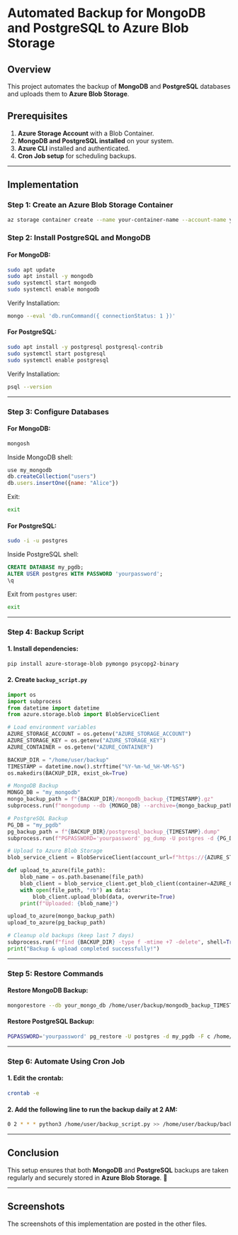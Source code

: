# Automated Backup for MongoDB and PostgreSQL to Azure Blob Storage

## Overview
This project automates the backup of **MongoDB** and **PostgreSQL** databases and uploads them to **Azure Blob Storage**.

## Prerequisites

1. **Azure Storage Account** with a Blob Container.
2. **MongoDB and PostgreSQL installed** on your system.
3. **Azure CLI** installed and authenticated.
4. **Cron Job setup** for scheduling backups.

---

## Implementation

### **Step 1: Create an Azure Blob Storage Container**
```sh
az storage container create --name your-container-name --account-name your-storage-account
```

### **Step 2: Install PostgreSQL and MongoDB**
#### **For MongoDB:**
```sh
sudo apt update
sudo apt install -y mongodb
sudo systemctl start mongodb
sudo systemctl enable mongodb
```
Verify Installation:
```sh
mongo --eval 'db.runCommand({ connectionStatus: 1 })'
```

#### **For PostgreSQL:**
```sh
sudo apt install -y postgresql postgresql-contrib
sudo systemctl start postgresql
sudo systemctl enable postgresql
```
Verify Installation:
```sh
psql --version
```

---

### **Step 3: Configure Databases**
#### **For MongoDB:**
```sh
mongosh
```
Inside MongoDB shell:
```js
use my_mongodb
db.createCollection("users")
db.users.insertOne({name: "Alice"})
```
Exit:
```sh
exit
```

#### **For PostgreSQL:**
```sh
sudo -i -u postgres
```
Inside PostgreSQL shell:
```sql
CREATE DATABASE my_pgdb;
ALTER USER postgres WITH PASSWORD 'yourpassword';
\q
```
Exit from `postgres` user:
```sh
exit
```

---

### **Step 4: Backup Script**
#### **1. Install dependencies:**
```sh
pip install azure-storage-blob pymongo psycopg2-binary
```

#### **2. Create `backup_script.py`**
```python
import os
import subprocess
from datetime import datetime
from azure.storage.blob import BlobServiceClient

# Load environment variables
AZURE_STORAGE_ACCOUNT = os.getenv("AZURE_STORAGE_ACCOUNT")
AZURE_STORAGE_KEY = os.getenv("AZURE_STORAGE_KEY")
AZURE_CONTAINER = os.getenv("AZURE_CONTAINER")

BACKUP_DIR = "/home/user/backup"
TIMESTAMP = datetime.now().strftime("%Y-%m-%d_%H-%M-%S")
os.makedirs(BACKUP_DIR, exist_ok=True)

# MongoDB Backup
MONGO_DB = "my_mongodb"
mongo_backup_path = f"{BACKUP_DIR}/mongodb_backup_{TIMESTAMP}.gz"
subprocess.run(f"mongodump --db {MONGO_DB} --archive={mongo_backup_path} --gzip", shell=True)

# PostgreSQL Backup
PG_DB = "my_pgdb"
pg_backup_path = f"{BACKUP_DIR}/postgresql_backup_{TIMESTAMP}.dump"
subprocess.run(f"PGPASSWORD='yourpassword' pg_dump -U postgres -d {PG_DB} -F c -f {pg_backup_path}", shell=True)

# Upload to Azure Blob Storage
blob_service_client = BlobServiceClient(account_url=f"https://{AZURE_STORAGE_ACCOUNT}.blob.core.windows.net", credential=AZURE_STORAGE_KEY)

def upload_to_azure(file_path):
    blob_name = os.path.basename(file_path)
    blob_client = blob_service_client.get_blob_client(container=AZURE_CONTAINER, blob=blob_name)
    with open(file_path, "rb") as data:
        blob_client.upload_blob(data, overwrite=True)
    print(f"Uploaded: {blob_name}")

upload_to_azure(mongo_backup_path)
upload_to_azure(pg_backup_path)

# Cleanup old backups (keep last 7 days)
subprocess.run(f"find {BACKUP_DIR} -type f -mtime +7 -delete", shell=True)
print("Backup & upload completed successfully!")
```

---

### **Step 5: Restore Commands**
#### **Restore MongoDB Backup:**
```sh
mongorestore --db your_mongo_db /home/user/backup/mongodb_backup_TIMESTAMP/
```

#### **Restore PostgreSQL Backup:**
```sh
PGPASSWORD='yourpassword' pg_restore -U postgres -d my_pgdb -F c /home/user/backup/postgresql_backup_TIMESTAMP.dump
```

---

### **Step 6: Automate Using Cron Job**
#### **1. Edit the crontab:**
```sh
crontab -e
```
#### **2. Add the following line to run the backup daily at 2 AM:**
```sh
0 2 * * * python3 /home/user/backup_script.py >> /home/user/backup/backup.log 2>&1
```

---

## **Conclusion**
This setup ensures that both **MongoDB** and **PostgreSQL** backups are taken regularly and securely stored in **Azure Blob Storage**. 🚀

---

## **Screenshots**
The screenshots of this implementation are posted in the other files.